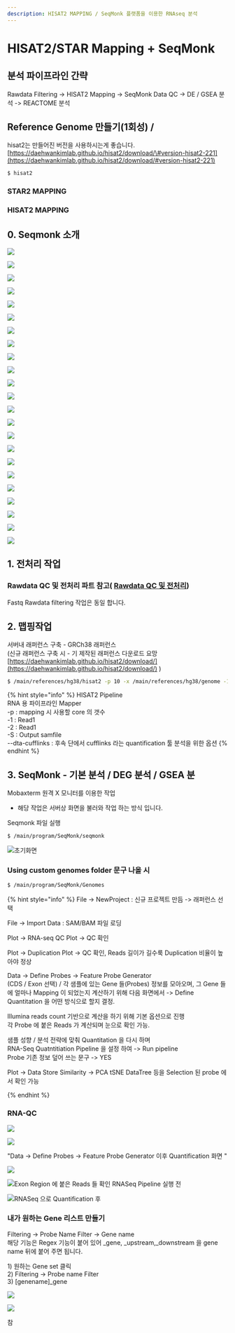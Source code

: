 ```yaml
---
description: HISAT2 MAPPING / SeqMonk 플랫폼을 이용한 RNAseq 분석
---
```


# HISAT2/STAR Mapping + SeqMonk

## 분석 파이프라인 간략

Rawdata Filtering -&gt; HISAT2 Mapping -&gt; SeqMonk Data QC -&gt; DE / GSEA 분석 -&gt; REACTOME 분석

## Reference Genome 만들기\(1회성\) / 

hisat2는 만들어진 버전을 사용하시는게 좋습니다.  
[https://daehwankimlab.github.io/hisat2/download/\#version-hisat2-221](https://daehwankimlab.github.io/hisat2/download/#version-hisat2-221)

```bash
$ hisat2
```



### STAR2 MAPPING 



### HISAT2 MAPPING



## 0. Seqmonk 소개



![](../../.gitbook/assets/image%20%28119%29.png)

![](../../.gitbook/assets/image%20%28117%29.png)

![](../../.gitbook/assets/image%20%28114%29.png)

![](../../.gitbook/assets/image%20%28129%29.png)

![](../../.gitbook/assets/image%20%28113%29.png)

![](../../.gitbook/assets/image%20%28123%29.png)

![](../../.gitbook/assets/image%20%28128%29.png)

![](../../.gitbook/assets/image%20%28127%29.png)

![](../../.gitbook/assets/image%20%28115%29.png)

![](../../.gitbook/assets/image%20%28132%29.png)

![](../../.gitbook/assets/image%20%28133%29.png)

![](../../.gitbook/assets/image%20%28126%29.png)

![](../../.gitbook/assets/image%20%28124%29.png)

![](../../.gitbook/assets/image%20%28125%29.png)



![](../../.gitbook/assets/image%20%28121%29.png)

![](../../.gitbook/assets/image%20%28131%29.png)

![](../../.gitbook/assets/image%20%28130%29.png)

![](../../.gitbook/assets/image%20%28116%29.png)

![](../../.gitbook/assets/image%20%28118%29.png)



![](../../.gitbook/assets/image%20%28134%29.png)

![](../../.gitbook/assets/image%20%28120%29.png)

![](../../.gitbook/assets/image%20%28112%29.png)



![](../../.gitbook/assets/image%20%28122%29.png)



## 1. 전처리 작업 

### Rawdata QC 및 전처리 파트 참고\( [Rawdata QC 및 전처리](../untitled.md)\)

Fastq Rawdata filtering 작업은 동일 합니다.

## 2. 맵핑작업

서버내 래퍼런스 구축  - GRCh38 래퍼런스  
\(신규 래퍼런스 구축 시 - 기 제작된 래퍼런스 다운로드 요망[https://daehwankimlab.github.io/hisat2/download/](https://daehwankimlab.github.io/hisat2/download/) \)

```bash
$ /main/references/hg38/hisat2 -p 10 -x /main/references/hg38/genome -1 ${read_1} -2 ${read_2} -S /main/users/gilje/projects/teratocarcinoma/rna_seq/${output}.sam --dta-cufflinks
```

{% hint style="info" %}
HISAT2 Pipeline   
RNA 용 파이프라인 Mapper  
-p : mapping 시 사용할 core 의 갯수  
-1 : Read1  
-2 : Read1  
-S : Output samfile  
--dta-cufflinks : 후속 단에서 cufflinks 라는 quantification 툴 분석을 위한 옵션
{% endhint %}

## 3. SeqMonk - 기본 분석 / DEG 분석 / GSEA 분 

Mobaxterm 원격 X 모니터를 이용한 작업  
- 해당 작업은 서버상 화면을 불러와 작업 하는 방식 입니다.  
  
Seqmonk 파일 실행 

```bash
$ /main/program/SeqMonk/seqmonk
```

![&#xCD08;&#xAE30;&#xD654;&#xBA74;](../../.gitbook/assets/image%20%2821%29.png)

### Using custom genomes folder 문구 나올 시

```bash
$ /main/program/SeqMonk/Genomes
```

{% hint style="info" %}
File -&gt; NewProject : 신규 프로젝트 만듬 -&gt; 래퍼런스 선택

File -&gt; Import Data : SAM/BAM 파일 로딩

Plot -&gt; RNA-seq QC Plot -&gt; QC 확인

Plot -&gt; Duplication Plot -&gt; QC 확인, Reads 길이가 길수룩 Duplication 비율이 높아야 정상

Data -&gt; Define Probes -&gt; Feature Probe Generator  
\(CDS / Exon 선택\) / 각 샘플에 있는 Gene 들\(Probes\) 정보를 모아오며, 그 Gene 들에 얼마나 Mapping 이 되었는지 계산하기 위해 다음 화면에서 -&gt; Define Quantitation 을 어떤 방식으로 할지 결정.  
  
Illumina reads count 기반으로 계산을 하기 위해 기본 옵션으로 진행  
각 Probe 에 붙은 Reads 가 계산되며 눈으로 확인 가능.  
  
샘플 성향 / 분석 전략에 맞춰 Quantitation 을 다시 하며   
RNA-Seq Quatntitiation Pipeline 을 설정 하여 -&gt; Run pipeline  
Probe 기존 정보 덮어 쓰는 문구 -&gt; YES  
  
   
Plot -&gt; Data Store Similarity -&gt; PCA tSNE DataTree 등을 Selection 된 probe 에서 확인 가능

  
   
  
{% endhint %}

### RNA-QC

![](../../.gitbook/assets/image%20%2839%29.png)

![](../../.gitbook/assets/image%20%2878%29.png)



"Data -&gt; Define Probes -&gt; Feature Probe Generator 이후 Quantification 화면  "

![](../../.gitbook/assets/image%20%2859%29.png)



![Exon Region &#xC5D0; &#xBD99;&#xC740; Reads &#xB4E4; &#xD655;&#xC778; RNASeq Pipeline &#xC2E4;&#xD589; &#xC804;](../../.gitbook/assets/image%20%2835%29.png)

  


![RNASeq &#xC73C;&#xB85C; Quantification &#xD6C4;](../../.gitbook/assets/image%20%2890%29.png)





### 내가 원하는 Gene 리스트 만들기

Filtering -&gt; Probe Name Filter -&gt; Gene name   
해당 기능은 Regex 기능이 붙어 있어 \_gene, \_upstream,\_downstream 을 gene name 뒤에 붙어 주면 됩니다.



1\) 원하는 Gene set 클릭  
2\) Filtering -&gt; Probe name Filter   
3\) \[genename\]\_gene  
  


![](../../.gitbook/assets/image%20%28108%29.png)





![](../../.gitbook/assets/image%20%28109%29.png)



참

